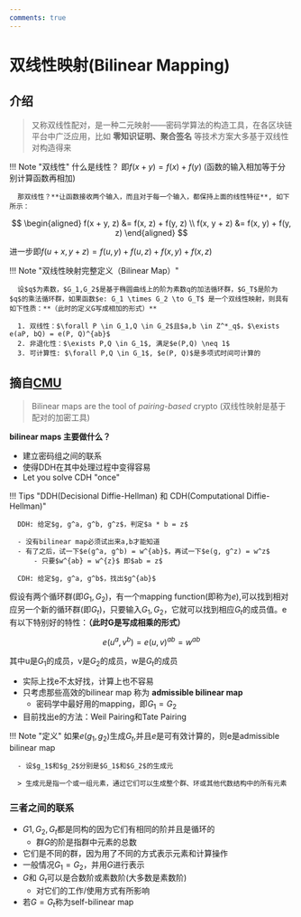 ```yaml
---
comments: true
---
```


# 双线性映射(Bilinear Mapping)

## 介绍

> 又称双线性配对，是一种二元映射——密码学算法的构造工具，在各区块链平台中广泛应用，比如 **零知识证明、聚合签名** 等技术方案大多基于双线性对构造得来

!!! Note "双线性"
      什么是线性？ 即$f(x + y) = f(x) + f(y)$ (函数的输入相加等于分别计算函数再相加)

      那双线性？**让函数接收两个输入，而且对于每一个输入，都保持上面的线性特征**, 如下所示：

$$
\begin{aligned}
      f(x + y, z) &= f(x, z) + f(y, z) \\
      f(x, y + z) &= f(x, y) + f(y, z)
\end{aligned}
$$

进一步即$f(u + x, y + z) = f(u, y) + f(u, z) + f(x, y) + f(x, z)$

!!! Note "双线性映射完整定义（Bilinear Map）"

      设$q$为素数，$G_1,G_2$是基于椭圆曲线上的阶为素数q的加法循环群，$G_T$是阶为$q$的乘法循环群，如果函数$e: G_1 \times G_2 \to G_T$ 是一个双线性映射，则具有如下性质：**（此时的定义G写成相加的形式）**

      1. 双线性：$\forall P \in G_1,Q \in G_2$且$a,b \in Z^*_q$，$\exists e(aP, bQ) = e(P, Q)^{ab}$
      2. 非退化性：$\exists P,Q \in G_1$, 满足$e(P,Q) \neq 1$
      3. 可计算性: $\forall P,Q \in G_1$, $e(P, Q)$是多项式时间可计算的

## 摘自[CMU](https://people.csail.mit.edu/alinush/6.857-spring-2015/papers/bilinear-maps.pdf)

> Bilinear maps are the tool of *pairing-based* crypto (双线性映射是基于配对的加密工具)

**bilinear maps 主要做什么？**

- 建立密码组之间的联系
- 使得DDH在其中处理过程中变得容易
- Let you solve CDH "once"

!!! Tips "DDH(Decisional Diffie-Hellman) 和 CDH(Computational Diffie-Hellman)"

      DDH: 给定$g, g^a, g^b, g^z$，判定$a * b = z$

      - 没有bilinear map必须试出来a,b才能知道
      - 有了之后，试一下$e(g^a, g^b) = w^{ab}$，再试一下$e(g, g^z) = w^z$
          - 只要$w^{ab} = w^{z}$ 即$ab = z$

      CDH: 给定$g, g^a, g^b$，找出$g^{ab}$

假设有两个循环群(即$G_1, G_2$)，有一个mapping function(即称为$e$),可以找到相对应另一个新的循环群(即$G_t$)，只要输入$G_1,G_2$，它就可以找到相应$G_t$的成员值。e有以下特别好的特性：**（此时G是写成相乘的形式）**

$$
      e(u^a, v^b) = e(u, v)^{ab} = w^{ab}
$$

其中u是$G_1$的成员，v是$G_2$的成员，w是$G_t$的成员


- 实际上找e不太好找，计算上也不容易
- 只考虑那些高效的bilinear map 称为 **admissible bilinear map**
    - 密码学中最好用的mapping，即$G_1 = G_2$
- 目前找出e的方法：Weil Pairing和Tate Pairing

!!! Note "定义"
      如果$e(g_1, g_2)$生成$G_t$,并且$e$是可有效计算的，则e是admissible bilinear map

      - 设$g_1$和$g_2$分别是$G_1$和$G_2$的生成元

      > 生成元是指一个或一组元素，通过它们可以生成整个群、环或其他代数结构中的所有元素

### 三者之间的联系

- $G1,G_2,G_t$都是同构的因为它们有相同的阶并且是循环的
    - 群$G$的阶是指群中元素的总数 
- 它们是不同的群，因为用了不同的方式表示元素和计算操作
- 一般情况$G_1 = G_2$，并用$G$进行表示
- $G$和 $G_t$可以是合数阶或素数阶(大多数是素数阶)
    - 对它们的工作/使用方式有所影响
- 若$G = G_t$称为self-bilinear map